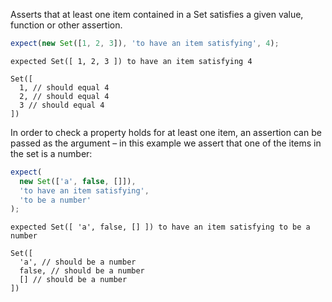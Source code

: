 Asserts that at least one item contained in a Set satisfies a given value, function or other assertion.

```js
expect(new Set([1, 2, 3]), 'to have an item satisfying', 4);
```

```output
expected Set([ 1, 2, 3 ]) to have an item satisfying 4

Set([
  1, // should equal 4
  2, // should equal 4
  3 // should equal 4
])
```

In order to check a property holds for at least one item, an assertion can be
passed as the argument – in this example we assert that one of the items in
the set is a number:

```js
expect(
  new Set(['a', false, []]),
  'to have an item satisfying',
  'to be a number'
);
```

```output
expected Set([ 'a', false, [] ]) to have an item satisfying to be a number

Set([
  'a', // should be a number
  false, // should be a number
  [] // should be a number
])
```
